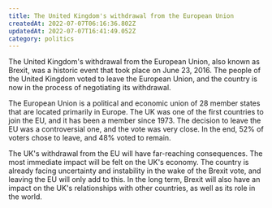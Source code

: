 ```yaml
---
title: The United Kingdom's withdrawal from the European Union
createdAt: 2022-07-07T06:16:36.802Z
updatedAt: 2022-07-07T16:41:49.052Z
category: politics
---
```


The United Kingdom's withdrawal from the European Union, also known as Brexit, was a historic event that took place on June 23, 2016. The people of the United Kingdom voted to leave the European Union, and the country is now in the process of negotiating its withdrawal.

The European Union is a political and economic union of 28 member states that are located primarily in Europe. The UK was one of the first countries to join the EU, and it has been a member since 1973. The decision to leave the EU was a controversial one, and the vote was very close. In the end, 52% of voters chose to leave, and 48% voted to remain.

The UK's withdrawal from the EU will have far-reaching consequences. The most immediate impact will be felt on the UK's economy. The country is already facing uncertainty and instability in the wake of the Brexit vote, and leaving the EU will only add to this. In the long term, Brexit will also have an impact on the UK's relationships with other countries, as well as its role in the world.
